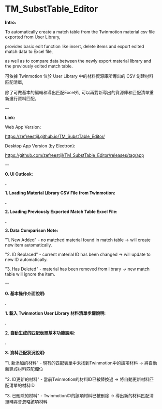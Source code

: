 # TM_SubstTable_Editor

**Intro:**

To automatically create a match table from the Twinmotion material csv file exported from User Library,

provides basic edit function like insert, delete items and export edited match data to Excel file, 

as well as to compare data between the newly export material library and the previously edited match table.


可依據 Twinmotion 位於 User Library 中的材料資源庫所導出的 CSV 創建材料匹配清單,

除了可做基本的編輯和導出匹配Excel外, 可以再對新導出的資源庫和匹配清單重新進行資料匹配。

--

**Link:**

Web App Version:

https://zefreestijl.github.io/TM_SubstTable_Editor/


Desktop App Version (by Electron):

https://github.com/zefreestijl/TM_SubstTable_Editor/releases/tag/app

--

**0. UI Outlook:**



..

**1. Loading Material Library CSV File from Twinmotion:**



..

**2. Loading Previously Exported Match Table Excel File:**



..

**3. Data Comparison Note:**

"1. New Added" - no matched material found in match table → will create new item automatically.

"2. ID Replaced" - current material ID has been changed → will update to new ID automatically.

"3. Has Deleted" - material has been removed from library → new match table will ignore the item.




--

**0. 基本操作介面說明:**


.

**1. 載入 Twinmotion User Library 材料清單步驟說明:**


.

**2. 自動生成的匹配表單基本功能說明:**


.

**3. 資料匹配狀況說明:**

"1. 新添加的材料" - 現有的匹配表單中未找到Twinmotion中的該項材料 → 將自動新建該材料匹配欄位

"2. ID更新的材料" - 當前Twinmotion的材料ID已被替換過 → 將自動更新材料匹配清單的材料ID

"3. 已刪除的材料" - Twinmotion中的該項材料已被刪除 → 導出新的材料匹配清單時將會忽略該項材料
